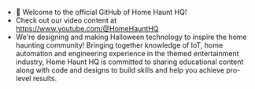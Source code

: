 - 👋 Welcome to the official GitHub of Home Haunt HQ!
- Check out our video content at https://www.youtube.com/@HomeHauntHQ
- We're designing and making Halloween technology to inspire the home haunting community!  Bringing together knowledge of IoT, home automation and engineering experience in
the themed entertainment industry,  Home Haunt HQ is committed to sharing educational content along with code and designs to build skills and help you achieve pro-level results.

<!---
homehaunthq/homehaunthq is a ✨ special ✨ repository because its `README.md` (this file) appears on your GitHub profile.
You can click the Preview link to take a look at your changes.
--->

